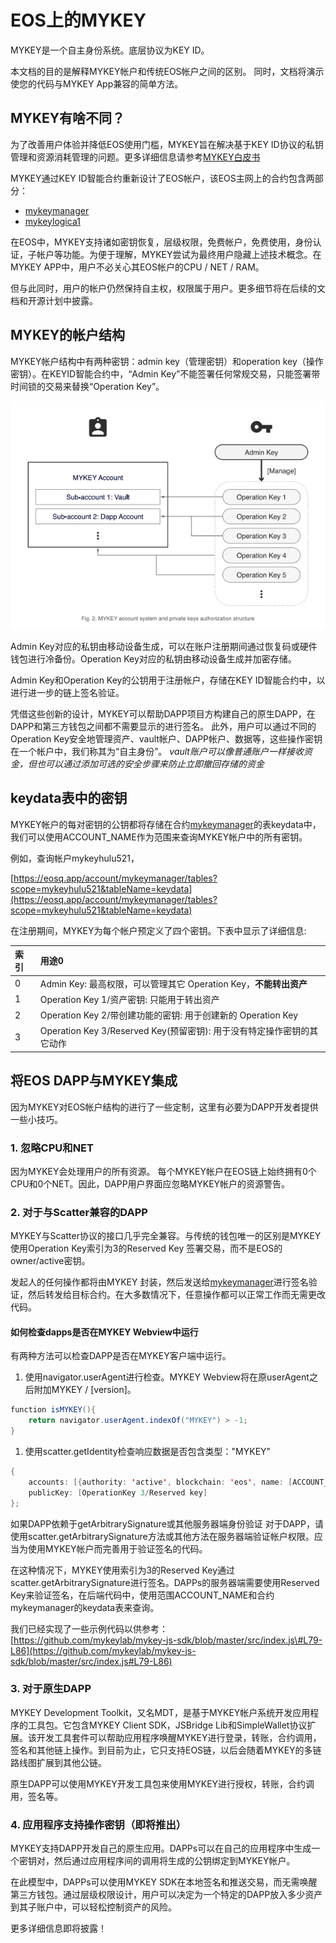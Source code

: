 # EOS上的MYKEY

MYKEY是一个自主身份系统。底层协议为KEY ID。

本文档的目的是解释MYKEY帐户和传统EOS帐户之间的区别。 同时，文档将演示使您的代码与MYKEY App兼容的简单方法。

## MYKEY有啥不同？ <a id="mykey&#x6709;&#x5565;&#x4E0D;&#x540C;&#xFF1F;"></a>

为了改善用户体验并降低EOS使用门槛，MYKEY旨在解决基于KEY ID协议的私钥管理和资源消耗管理的问题。更多详细信息请参考[MYKEY白皮书](mykey-whitepaper.md)

MYKEY通过KEY ID智能合约重新设计了EOS帐户，该EOS主网上的合约包含两部分：

* [mykeymanager](https://bloks.io/account/mykeymanager)
* [mykeylogica1](https://bloks.io/account/mykeylogica1)

在EOS中，MYKEY支持诸如密钥恢复，层级权限，免费帐户，免费使用，身份认证，子帐户等功能。为便于理解，MYKEY尝试为最终用户隐藏上述技术概念。在MYKEY APP中，用户不必关心其EOS帐户的CPU / NET / RAM。

但与此同时，用户的帐户仍然保持自主权，权限属于用户。更多细节将在后续的文档和开源计划中披露。

## MYKEY的帐户结构 <a id="mykey&#x5E10;&#x6237;&#x7ED3;&#x6784;"></a>

MYKEY帐户结构中有两种密钥：admin key（管理密钥）和operation key（操作密钥）。在KEYID智能合约中，“Admin Key”不能签署任何常规交易，只能签署带时间锁的交易来替换“Operation Key”。

![](../.gitbook/assets/account_model%20%281%29.png)

Admin Key对应的私钥由移动设备生成，可以在账户注册期间通过恢复码或硬件钱包进行冷备份。Operation Key对应的私钥由移动设备生成并加密存储。

Admin Key和Operation Key的公钥用于注册帐户，存储在KEY ID智能合约中，以进行进一步的链上签名验证。

凭借这些创新的设计，MYKEY可以帮助DAPP项目方构建自己的原生DAPP，在DAPP和第三方钱包之间都不需要显示的进行签名。 此外，用户可以通过不同的Operation Key安全地管理资产、vault帐户、DAPP帐户、数据等，这些操作密钥在一个帐户中，我们称其为“自主身份”。 _vault账户可以像普通账户一样接收资金，但也可以通过添加可选的安全步骤来防止立即撤回存储的资金_

## keydata表中的密钥 <a id="keydata&#x8868;&#x4E2D;&#x7684;&#x5BC6;&#x94A5;"></a>

MYKEY帐户的每对密钥的公钥都将存储在合约[mykeymanager](https://bloks.io/account/mykeymanager)的表keydata中，我们可以使用ACCOUNT\_NAME作为范围来查询MYKEY帐户中的所有密钥。

例如，查询帐户mykeyhulu521，

[https://eosq.app/account/mykeymanager/tables?scope=mykeyhulu521&tableName=keydata](https://eosq.app/account/mykeymanager/tables?scope=mykeyhulu521&tableName=keydata)

在注册期间，MYKEY为每个帐户预定义了四个密钥。下表中显示了详细信息:

| 索引 | 用途0 |
| :--- | :--- |
| 0 | Admin Key: 最高权限，可以管理其它 Operation Key，**不能转出资产** |
| 1 | Operation Key 1/资产密钥: 只能用于转出资产 |
| 2 | Operation Key 2/带创建功能的密钥: 用于创建新的 Operation Key |
| 3 | Operation Key 3/Reserved Key\(预留密钥\): 用于没有特定操作密钥的其它动作 |

## 将EOS DAPP与MYKEY集成

因为MYKEY对EOS帐户结构的进行了一些定制，这里有必要为DAPP开发者提供一些小技巧。

### 1. 忽略CPU和NET

因为MYKEY会处理用户的所有资源。 每个MYKEY帐户在EOS链上始终拥有0个CPU和0个NET。因此，DAPP用户界面应忽略MYKEY帐户的资源警告。

### 2. 对于与Scatter兼容的DAPP

MYKEY与Scatter协议的接口几乎完全兼容。与传统的钱包唯一的区别是MYKEY使用Operation Key索引为3的Reserved Key 签署交易，而不是EOS的owner/active密钥。

发起人的任何操作都将由MYKEY 封装，然后发送给[mykeymanager](https://eosq.app/account/mykeymanager/tables?scope=mykeyhulu521&tableName=keydata)进行签名验证，然后转发给目标合约。在大多数情况下，任意操作都可以正常工作而无需更改代码。

#### 如何检查dapps是否在MYKEY Webview中运行 <a id="&#x5982;&#x4F55;&#x68C0;&#x67E5;dapps&#x662F;&#x5426;&#x5728;mykey-webview&#x4E2D;&#x8FD0;&#x884C;"></a>

有两种方法可以检查DAPP是否在MYKEY客户端中运行。

1. 使用navigator.userAgent进行检查。MYKEY Webview将在原userAgent之后附加MYKEY / \[version\]。

```java
function isMYKEY(){
    return navigator.userAgent.indexOf("MYKEY") > -1;
}
```

1. 使用scatter.getIdentity检查响应数据是否包含类型："MYKEY"

```java
{
    accounts: [{authority: 'active', blockchain: 'eos', name: [ACCOUNT_NAME], type: 'MYKEY'}],
    publicKey: [OperationKey 3/Reserved key]
};
```

如果DAPP依赖于getArbitrarySignature或其他服务器端身份验证 对于DAPP，请使用scatter.getArbitrarySignature方法或其他方法在服务器端验证帐户权限。应当为使用MYKEY帐户而完善用于验证签名的代码。

在这种情况下，MYKEY使用索引为3的Reserved Key通过scatter.getArbitrarySignature进行签名。DAPPs的服务器端需要使用Reserved Key来验证签名，在后端代码中，使用范围ACCOUNT\_NAME和合约mykeymanager的keydata表来查询。

我们已经实现了一些示例代码以供参考： [https://github.com/mykeylab/mykey-js-sdk/blob/master/src/index.js\#L79-L86](https://github.com/mykeylab/mykey-js-sdk/blob/master/src/index.js#L79-L86)

### 3. 对于原生DAPP <a id="3----&#x5BF9;&#x4E8E;&#x539F;&#x751F;dapp"></a>

MYKEY Development Toolkit，又名MDT，是基于MYKEY帐户系统开发应用程序的工具包。它包含MYKEY Client SDK，JSBridge Lib和SimpleWallet协议扩展。该开发工具套件可以帮助应用程序唤醒MYKEY进行登录，转账，合约调用，签名和其他链上操作。到目前为止，它只支持EOS链，以后会随着MYKEY的多链路线图扩展到其他公链。

原生DAPP可以使用MYKEY开发工具包来使用MYKEY进行授权，转账，合约调用，签名等。

### 4. 应用程序支持操作密钥（即将推出） <a id="4----&#x5E94;&#x7528;&#x7A0B;&#x5E8F;&#x652F;&#x6301;&#x64CD;&#x4F5C;&#x5BC6;&#x94A5;&#xFF08;&#x5373;&#x5C06;&#x63A8;&#x51FA;&#xFF09;"></a>

MYKEY支持DAPP开发自己的原生应用。DAPPs可以在自己的应用程序中生成一个密钥对，然后通过应用程序间的调用将生成的公钥绑定到MYKEY帐户。

在此模型中，DAPPs可以使用MYKEY SDK在本地签名和推送交易，而无需唤醒第三方钱包。通过层级权限设计，用户可以决定为一个特定的DAPP放入多少资产到其子账户中，可以轻松控制资产的风险。

更多详细信息即将披露！

